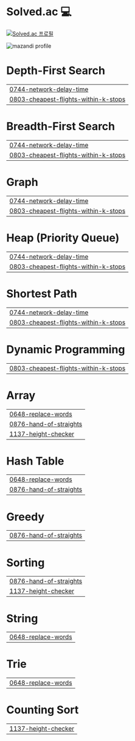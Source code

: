 # Solved.ac :computer:

<!--알고리즘-->
[![Solved.ac 프로필](http://mazassumnida.wtf/api/generate_badge?boj=ish021)](https://solved.ac/ish021)
<br/>
  
![mazandi profile](http://mazandi.herokuapp.com/api?handle=ish021&theme=dark)

</div>


# Depth-First Search
|  |
| ------- |
| [0744-network-delay-time](https://github.com/9ooDa/algo_prac/tree/master/0744-network-delay-time) |
| [0803-cheapest-flights-within-k-stops](https://github.com/9ooDa/algo_prac/tree/master/0803-cheapest-flights-within-k-stops) |
# Breadth-First Search
|  |
| ------- |
| [0744-network-delay-time](https://github.com/9ooDa/algo_prac/tree/master/0744-network-delay-time) |
| [0803-cheapest-flights-within-k-stops](https://github.com/9ooDa/algo_prac/tree/master/0803-cheapest-flights-within-k-stops) |
# Graph
|  |
| ------- |
| [0744-network-delay-time](https://github.com/9ooDa/algo_prac/tree/master/0744-network-delay-time) |
| [0803-cheapest-flights-within-k-stops](https://github.com/9ooDa/algo_prac/tree/master/0803-cheapest-flights-within-k-stops) |
# Heap (Priority Queue)
|  |
| ------- |
| [0744-network-delay-time](https://github.com/9ooDa/algo_prac/tree/master/0744-network-delay-time) |
| [0803-cheapest-flights-within-k-stops](https://github.com/9ooDa/algo_prac/tree/master/0803-cheapest-flights-within-k-stops) |
# Shortest Path
|  |
| ------- |
| [0744-network-delay-time](https://github.com/9ooDa/algo_prac/tree/master/0744-network-delay-time) |
| [0803-cheapest-flights-within-k-stops](https://github.com/9ooDa/algo_prac/tree/master/0803-cheapest-flights-within-k-stops) |
# Dynamic Programming
|  |
| ------- |
| [0803-cheapest-flights-within-k-stops](https://github.com/9ooDa/algo_prac/tree/master/0803-cheapest-flights-within-k-stops) |
# Array
|  |
| ------- |
| [0648-replace-words](https://github.com/9ooDa/algo_prac/tree/master/0648-replace-words) |
| [0876-hand-of-straights](https://github.com/9ooDa/algo_prac/tree/master/0876-hand-of-straights) |
| [1137-height-checker](https://github.com/9ooDa/algo_prac/tree/master/1137-height-checker) |
# Hash Table
|  |
| ------- |
| [0648-replace-words](https://github.com/9ooDa/algo_prac/tree/master/0648-replace-words) |
| [0876-hand-of-straights](https://github.com/9ooDa/algo_prac/tree/master/0876-hand-of-straights) |
# Greedy
|  |
| ------- |
| [0876-hand-of-straights](https://github.com/9ooDa/algo_prac/tree/master/0876-hand-of-straights) |
# Sorting
|  |
| ------- |
| [0876-hand-of-straights](https://github.com/9ooDa/algo_prac/tree/master/0876-hand-of-straights) |
| [1137-height-checker](https://github.com/9ooDa/algo_prac/tree/master/1137-height-checker) |
# String
|  |
| ------- |
| [0648-replace-words](https://github.com/9ooDa/algo_prac/tree/master/0648-replace-words) |
# Trie
|  |
| ------- |
| [0648-replace-words](https://github.com/9ooDa/algo_prac/tree/master/0648-replace-words) |
# Counting Sort
|  |
| ------- |
| [1137-height-checker](https://github.com/9ooDa/algo_prac/tree/master/1137-height-checker) |